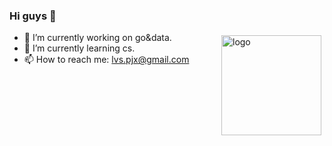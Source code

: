 ### Hi guys 👋
<img src="https://github-readme-stats-i4e9.vercel.app/api?username=lvnszn&bg_color=30,e96443,904e95&title_color=fff&text_color=fff&show_icons=true" alt="logo" height="160" align="right" style="margin: 5px; margin-bottom: 20px;" />

- 🔭 I’m currently working on go&data.
- 🌱 I’m currently learning cs.
- 📫 How to reach me: lvs.pjx@gmail.com
